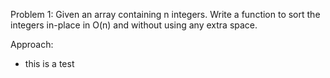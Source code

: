 Problem 1:  Given an array containing n integers. Write a function to sort the integers in-place in O(n) and without using any extra space. 

Approach:
- this is a test

